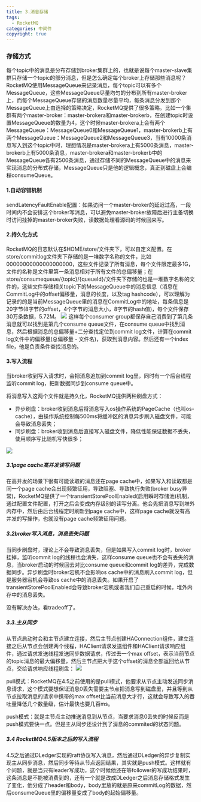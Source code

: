 ```yaml
---
title: 3.消息存储
tags:
  - RocketMQ
categories: 中间件
copyright: true
---
```


### 存储方式

每个topic中的消息是分布存储到broker集群上的，也就是说每个master-slave集群只存储一个topic的部分消息，但是怎么确定每个broker上存储那些消息呢？RocketMQ使用MessageQueue来记录消息，每个topic可以有多个MessageQueue，这些MessageQueue尽量均匀的分布到所有master-broker上，而每个MessageQueue存储的消息数量尽量平均，每条消息分发到那个MessageQueue上由选择的策略决定，RocketMQ提供了很多策略。比如一个集群有两个master-broker：master-brokera和master-brokerb，在创建topic时设置MessageQueue的数量为4，这个时候master-brokera上会有两个MessageQueue：MessageQueue0和MessageQueue1，master-brokerb上有两个MessageQueue：MessageQueue2和MessageQueue3，当有10000条消息写入到这个topic中时，理想情况是master-brokera上有5000条消息，master-brokerb上有5000条消息，master-brokera和master-brokerb中的MessageQueue各有2500条消息，通过存储不同的MessageQueue中的消息来实现消息的分布式存储，MessageQueue只是他的逻辑概念，真正到磁盘上会编程consumeQueue。

#### 1.自动容错机制

sendLatencyFaultEnable配置：如果访问一个master-broker的延迟过高，一段时间内不会安排这个broker写消息，可以避免master-broker故障后进行主备切换时访问挂掉的master-broker失败，读数据处理看源码的时候回来写。

#### 2.持久化方式

RocketMQ的日志默认在$HOME/store/文件夹下，可以自定义配置。在store/commitlog文件夹下存储的是一堆数字名称的文件，比如00000000000000000000，这些文件记录了所有消息，每个文件限定最多1G，文件的名称是文件里第一条消息相对于所有文件的总偏移量；在store/consumequeue/{topic}/{queueId}/文件夹下存储的也是一堆数字名称的文件的，这些文件存储相关topic下的MessageQueue中的消息信息（消息在CommitLog中的offset偏移量，消息的长度，以及tag hashcode），可以理解为记录的的是当前MessageQueue里的消息在CommitLog中的地址，每条信息是20字节(8字节的offset，4个字节的消息大小，8字节的hash值)，每个文件保存30万条数据，5.72M。
![](https://tva1.sinaimg.cn/large/e6c9d24ely1gzn68ksbuyj20tm0jqmy2.jpg)
这样每个consumer group都保存自己消费到了第几条消息就可以找到是第几个consume queue文件，在consume queue中找到消息，然后根据消息的总偏移量+二分查找定位到commit log文件，计算在commit log文件中的偏移量(总偏移量 - 文件名)，获取到消息内容。然后还有一个index file，他是负责条件查找消息的。

#### 3.写入流程

当broker收到写入请求时，会把消息追加到commit log里，同时有一个后台线程监听commit log，把新数据同步到consume queue中。

将消息写入这两个文件就是持久化，RocketMQ提供两种刷盘方式：

* 异步刷盘：broker收到消息后将消息写入os操作系统的PageCache（也叫os-cache），由操作系统控制每500ms将缓冲区的消息异步刷入磁盘文件，可能会导致消息丢失；
* 同步刷盘：broker收到消息后直接写入磁盘文件，降低性能保证数据不丢失，使用顺序写比随机写快很多；

![](https://tva1.sinaimg.cn/large/e6c9d24ely1gzpg276vf2j21ds0p4767.jpg)

##### 3.1page cache高并发读写问题

在高并发的场景下很有可能读取的消息还在page cache中，如果写入和读取都是同一个page cache会出现频繁征用，导致阻塞、导致执行失败(broker busy异常)，RocketMQ提供了一个transientStorePoolEnabled(启用瞬时存储池)机制，通过配置文件配置，打开之后会变成内存级别的读写分离。他会先把消息写到堆外内存中，然后由后台线程定时刷新到page cache中，这样page cache就没有高并发的写操作，也就没有page cache频繁征用问题。

##### 3.2broker写入消息，消息丢失问题

当同步刷盘时，理论上不会导致消息丢失，但是如果写入commit log时，broker挂掉，监听commit log的线程也会消失，这样consume queue也不会有丢失的消息，当broker启动的时候回去对比consume queue和commit log的差异，完成数据同步。异步刷盘时broker宕机不会影响os cache中的消息刷入commit log，但是服务器宕机会导致os cache中的消息丢失。如果开启了transientStorePoolEnabled会导致broker宕机或者我们自己重启的时候，堆外内存中的消息丢失。

没有解决办法，看tradeoff了。

##### 3.3.主从同步

从节点启动时会和主节点建立连接，然后主节点创建HAConnection组件，建立连接之后从节点会创建两个线程，HAClient请求发送组件和HAClient请求响应组件，通过请求发送线程发送同步数据请求，传过去一个max offset，表示当前节点的topic消息的最大偏移量，然后主节点把大于这个offset的消息全部返回给从节点，交给请求响应线程刷盘：
![](https://tva1.sinaimg.cn/large/e6c9d24ely1gzphqmd0a3j21ku0u0q66.jpg)

pull模式：RocketMQ在4.5之前使用的是pull模式，他要求从节点主动发送同步消息请求，这个模式要想保证消息0丢失需要主节点把消息写到磁盘里，并且等到从节点拉取消息的请求中携带的max offset比当前消息大才行，这就会导致写入的吞吐量降低几个数量级，估计最快也要几百ms。

push模式：就是主节点主动推送消息到从节点，当要求消息0丢失的时候反而是push模式要快一点。但是主从同步还设计到了消息的commited的状态问题。

##### 3.4 RocketMQ4.5版本之后的写入流程

4.5之后通过DLedger实现的raft协议写入消息，然后通过DLedger的异步复制实现主从同步消息，然后同步等待从节点返回结果，其实就是push模式。这样就有个问题，就是当只有leader写成功，这个时候他还在等follower的写成功结果时，这条消息是不能被消费到的，还有一个就是改成DLedger之后消息存储格式发生了变化，他分成了header和body，body里放的就是原来commitLog的数据，然后consumeQueue里的偏移量变成了body的起始偏移量。
